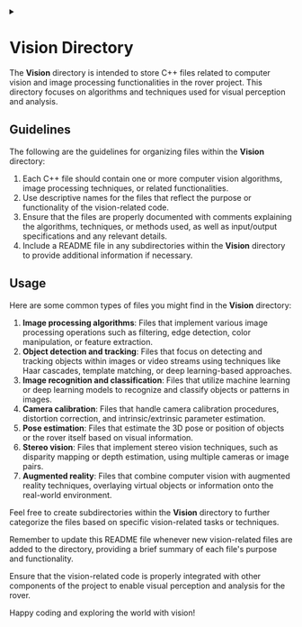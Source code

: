 <details><summary></summary>
<p>
~Doxygen flag/marks~
  
\dir src/vision
</p>
</details>

# Vision Directory

The **Vision** directory is intended to store C++ files related to computer vision and image processing functionalities in the rover project. This directory focuses on algorithms and techniques used for visual perception and analysis.

## Guidelines

The following are the guidelines for organizing files within the **Vision** directory:

1. Each C++ file should contain one or more computer vision algorithms, image processing techniques, or related functionalities.
2. Use descriptive names for the files that reflect the purpose or functionality of the vision-related code.
3. Ensure that the files are properly documented with comments explaining the algorithms, techniques, or methods used, as well as input/output specifications and any relevant details.
4. Include a README file in any subdirectories within the **Vision** directory to provide additional information if necessary.

## Usage

Here are some common types of files you might find in the **Vision** directory:

1. **Image processing algorithms**: Files that implement various image processing operations such as filtering, edge detection, color manipulation, or feature extraction.
2. **Object detection and tracking**: Files that focus on detecting and tracking objects within images or video streams using techniques like Haar cascades, template matching, or deep learning-based approaches.
3. **Image recognition and classification**: Files that utilize machine learning or deep learning models to recognize and classify objects or patterns in images.
4. **Camera calibration**: Files that handle camera calibration procedures, distortion correction, and intrinsic/extrinsic parameter estimation.
5. **Pose estimation**: Files that estimate the 3D pose or position of objects or the rover itself based on visual information.
6. **Stereo vision**: Files that implement stereo vision techniques, such as disparity mapping or depth estimation, using multiple cameras or image pairs.
7. **Augmented reality**: Files that combine computer vision with augmented reality techniques, overlaying virtual objects or information onto the real-world environment.

Feel free to create subdirectories within the **Vision** directory to further categorize the files based on specific vision-related tasks or techniques.

Remember to update this README file whenever new vision-related files are added to the directory, providing a brief summary of each file's purpose and functionality.

Ensure that the vision-related code is properly integrated with other components of the project to enable visual perception and analysis for the rover.

Happy coding and exploring the world with vision!